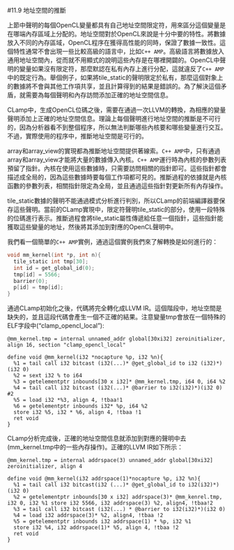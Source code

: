 #11.9 地址空間的推斷

上節中聲明的每個OpenCL變量都具有自己地址空間限定符，用來區分這個變量是在哪端內存區域上分配的。地址空間對於OpenCL來說是十分中要的特性。將數據放入不同的內存區域，OpenCL程序在獲得高性能的同時，保證了數據一致性。這個特性通常不會出現一些比較高級的語言中，比如`C++ AMP`。高級語言將數據放入通用地址空間內，從而就不用顯式的說明這些內存是在哪裡開闢的。OpenCL中聲明的變量如果沒有限定符，那麼默認在私有內存上進行分配，這就違反了`C++ AMP`中的既定行為。舉個例子，如果將tile_static的聲明限定於私有，那麼這個對象上的數據將不會與其他工作項共享，並且計算得到的結果是錯誤的。為了解決這個矛盾，就需要為每個聲明和內存訪問添加正確的地址空間信息。

CLamp中，生成OpenCL位碼之後，需要在通過一次LLVM的轉換，為相應的變量聲明添加上正確的地址空間信息。理論上每個聲明進行地址空間的推斷是不可行的，因為分析器看不到整個程序，所以無法判斷哪些內核要和哪些變量進行交互。不過，實際使用的程序中，推斷地址空間是可行的。

array和array_view的實現都為推斷地址空間提供著線索。`C++ AMP`中，只有通過array和array_view才能將大量的數據傳入內核。`C++ AMP`運行時為內核的參數列表預留了指針。內核在使用這些數據時，只需要訪問相關的指針即可。這些指針都會描述成全局的，因為這些數據時要每個工作項都可見的。推斷過程的依據就是內核函數的參數列表，相關指針限定為全局，並且通過這些指針對更新所有內存操作。

tile_static數據的聲明不能通過模式分析進行判別，所以CLamp的前端編譯器要保存這些聲明。當前的CLamp實現中，限定符聲明tile_static的部分，使用一段特殊的位碼進行表示。推斷過程會將tile_static屬性傳遞給任意一個指針，這些指針能獲取這些變量的地址，然後將其添加到對應的OpenCL聲明中。

我們看一個簡單的`C++ AMP`實例，通過這個實例我們來了解轉換是如何進行的：

```c++
void mm_kernel(int *p, int n){
  tile_static int tmp[30];
  int id = get_global_id(0);
  tmp[id] = 5566;
  barrier(0);
  p[id] = tmp[id];
}
```

通過CLamp初始化之後，代碼將完全轉化成LLVM IR。這個階段中，地址空間是缺失的，並且這段代碼會產生一個不正確的結果。注意變量tmp會放在一個特殊的ELF字段中(“clamp_opencl_local”):

```
@mm_kernel.tmp = internal unnamed_addr global[30xi32] zeroinitializer, align 16, section "clamp_opencl_local"

define void @mm_kernel(i32 *nocapture %p, i32 %n){
  %1 = tail call i32 bitcast (i32(...)* @get_global_id to i32 (i32)*)(i32 0)
  %2 = sext i32 % to i64
  %3 = getelementptr inbounds[30 x i32]* @mm_kernel.tmp, i64 0, i64 %2
  %4 = tail call i32 bitcast (i32(...)* @barrier to i32(i32)*)(i32 0) #2
  %5 = load i32 *%3, align 4, !tbaa!1
  %6 = getelementptr inbounds i32* %p, i64 %2
  store i32 %5, i32 * %6, align 4, !tbaa !1
  ret void
}
```

CLamp分析完成後，正確的地址空間信息就添加到對應的聲明中去(mm_kernel.tmp中的一些內存操作)。正確的LLVM IR如下所示：

```
@mm_kernel.tmp = internal addrspace(3) unnamed_addr global[30xi32] zeroinitializer, align 4

define void @mm_kernel(i32 addrspace(1)*nocapture %p, i32 %n){
  %1 = tail call i32 bitcast(i32 (...)* @get_global_id to i32(i32)*)(i32 0)
  %2 = getelementptr inbounds[30 x i32] addrspace(3)* @mm_kenrel.tmp, i32 0, i32 %1 store i32 5566, i32 addrspace(3) %2, align4, !tbaa!2
  %3 = tail call i32 bitcast (i32(...) * @barrier to i32(i32)*)(i32 0)
  %4 = load i32 addrspace(3)* %2, align4, !tbaa !2
  %5 = getelementptr inbounds i32 addrspace(1) * %p, i32 %1
  store i32 %4, i32 addrspace(1)* %5, align 4, !tbaa !2
  ret void
}
```


